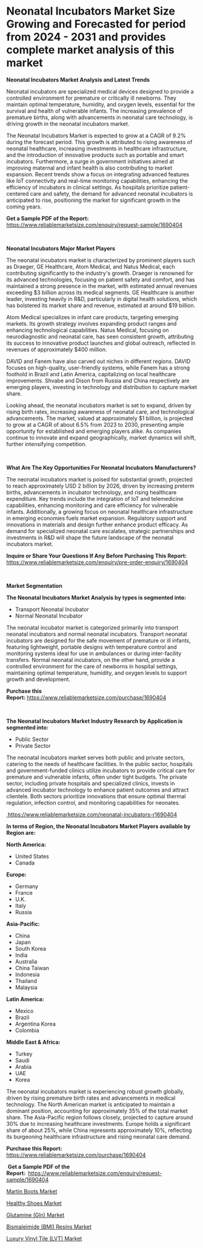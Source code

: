 <p><h1>Neonatal Incubators Market Size Growing and Forecasted for period from 2024 - 2031 and provides complete market analysis of this market</h1></p><p><strong>Neonatal Incubators Market Analysis and Latest Trends</strong></p>
<p><p>Neonatal incubators are specialized medical devices designed to provide a controlled environment for premature or critically ill newborns. They maintain optimal temperature, humidity, and oxygen levels, essential for the survival and health of vulnerable infants. The increasing prevalence of premature births, along with advancements in neonatal care technology, is driving growth in the neonatal incubators market.</p><p>The Neonatal Incubators Market is expected to grow at a CAGR of 9.2% during the forecast period. This growth is attributed to rising awareness of neonatal healthcare, increasing investments in healthcare infrastructure, and the introduction of innovative products such as portable and smart incubators. Furthermore, a surge in government initiatives aimed at improving maternal and infant health is also contributing to market expansion. Recent trends show a focus on integrating advanced features like IoT connectivity and real-time monitoring capabilities, enhancing the efficiency of incubators in clinical settings. As hospitals prioritize patient-centered care and safety, the demand for advanced neonatal incubators is anticipated to rise, positioning the market for significant growth in the coming years.</p></p>
<p><strong>Get a Sample PDF of the Report:&nbsp;</strong> <a href="https://www.reliablemarketsize.com/enquiry/request-sample/1690404?utm_campaign=1550&utm_medium=2&utm_source=Github&utm_content=ia&utm_term=17102024&utm_id=neonatal-incubators">https://www.reliablemarketsize.com/enquiry/request-sample/1690404</a></p>
<p>&nbsp;</p>
<p><strong>Neonatal Incubators Major Market Players</strong></p>
<p><p>The neonatal incubators market is characterized by prominent players such as Draeger, GE Healthcare, Atom Medical, and Natus Medical, each contributing significantly to the industry's growth. Draeger is renowned for its advanced technologies, focusing on patient safety and comfort, and has maintained a strong presence in the market, with estimated annual revenues exceeding $3 billion across its medical segments. GE Healthcare is another leader, investing heavily in R&D, particularly in digital health solutions, which has bolstered its market share and revenue, estimated at around $19 billion.</p><p>Atom Medical specializes in infant care products, targeting emerging markets. Its growth strategy involves expanding product ranges and enhancing technological capabilities. Natus Medical, focusing on neurodiagnostic and neonatal care, has seen consistent growth, attributing its success to innovative product launches and global outreach, reflected in revenues of approximately $400 million.</p><p>DAVID and Fanem have also carved out niches in different regions. DAVID focuses on high-quality, user-friendly systems, while Fanem has a strong foothold in Brazil and Latin America, capitalizing on local healthcare improvements. Shvabe and Dison from Russia and China respectively are emerging players, investing in technology and distribution to capture market share.</p><p>Looking ahead, the neonatal incubators market is set to expand, driven by rising birth rates, increasing awareness of neonatal care, and technological advancements. The market, valued at approximately $1 billion, is projected to grow at a CAGR of about 6.5% from 2023 to 2030, presenting ample opportunity for established and emerging players alike. As companies continue to innovate and expand geographically, market dynamics will shift, further intensifying competition.</p></p>
<p>&nbsp;</p>
<p><strong>What Are The Key Opportunities For Neonatal Incubators Manufacturers?</strong></p>
<p><p>The neonatal incubators market is poised for substantial growth, projected to reach approximately USD 2 billion by 2026, driven by increasing preterm births, advancements in incubator technology, and rising healthcare expenditure. Key trends include the integration of IoT and telemedicine capabilities, enhancing monitoring and care efficiency for vulnerable infants. Additionally, a growing focus on neonatal healthcare infrastructure in emerging economies fuels market expansion. Regulatory support and innovations in materials and design further enhance product efficacy. As demand for specialized neonatal care escalates, strategic partnerships and investments in R&D will shape the future landscape of the neonatal incubators market.</p></p>
<p><strong>Inquire or Share Your Questions If Any Before Purchasing This Report:</strong> <a href="https://www.reliablemarketsize.com/enquiry/pre-order-enquiry/1690404?utm_campaign=1550&utm_medium=2&utm_source=Github&utm_content=ia&utm_term=17102024&utm_id=neonatal-incubators">https://www.reliablemarketsize.com/enquiry/pre-order-enquiry/1690404</a></p>
<p>&nbsp;</p>
<p><strong>Market Segmentation</strong></p>
<p><strong>The Neonatal Incubators Market Analysis by types is segmented into:</strong></p>
<p><ul><li>Transport Neonatal Incubator</li><li>Normal Neonatal Incubator</li></ul></p>
<p><p>The neonatal incubator market is categorized primarily into transport neonatal incubators and normal neonatal incubators. Transport neonatal incubators are designed for the safe movement of premature or ill infants, featuring lightweight, portable designs with temperature control and monitoring systems ideal for use in ambulances or during inter-facility transfers. Normal neonatal incubators, on the other hand, provide a controlled environment for the care of newborns in hospital settings, maintaining optimal temperature, humidity, and oxygen levels to support growth and development.</p></p>
<p><strong>Purchase this Report:&nbsp;</strong><a href="https://www.reliablemarketsize.com/purchase/1690404?utm_campaign=1550&utm_medium=2&utm_source=Github&utm_content=ia&utm_term=17102024&utm_id=neonatal-incubators">https://www.reliablemarketsize.com/purchase/1690404</a></p>
<p>&nbsp;</p>
<p><strong>The Neonatal Incubators Market Industry Research by Application is segmented into:</strong></p>
<p><ul><li>Public Sector</li><li>Private Sector</li></ul></p>
<p><p>The neonatal incubators market serves both public and private sectors, catering to the needs of healthcare facilities. In the public sector, hospitals and government-funded clinics utilize incubators to provide critical care for premature and vulnerable infants, often under tight budgets. The private sector, including private hospitals and specialized clinics, invests in advanced incubator technology to enhance patient outcomes and attract clientele. Both sectors prioritize innovations that ensure optimal thermal regulation, infection control, and monitoring capabilities for neonates.</p></p>
<p><a href="https://www.reliablemarketsize.com/neonatal-incubators-r1690404?utm_campaign=1550&utm_medium=2&utm_source=Github&utm_content=ia&utm_term=17102024&utm_id=neonatal-incubators">&nbsp;https://www.reliablemarketsize.com/neonatal-incubators-r1690404</a></p>
<p><strong>In terms of Region, the Neonatal Incubators Market Players available by Region are:</strong></p>
<p>
    <p> <strong> North America: </strong>
        <ul>
            <li>United States</li>
            <li>Canada</li>
        </ul>
        </p> 
    <p> <strong> Europe: </strong>
        <ul>
            <li>Germany</li>
            <li>France</li>
            <li>U.K.</li>
            <li>Italy</li>
            <li>Russia</li>
        </ul>
        </p> 
    <p> <strong> Asia-Pacific: </strong>
        <ul>
            <li>China</li>
            <li>Japan</li>
            <li>South Korea</li>
            <li>India</li>
            <li>Australia</li>
            <li>China Taiwan</li>
            <li>Indonesia</li>
            <li>Thailand</li>
            <li>Malaysia</li>
        </ul>
        </p> 
    <p> <strong> Latin America: </strong>
        <ul>
            <li>Mexico</li>
            <li>Brazil</li>
            <li>Argentina Korea</li>
            <li>Colombia</li>
        </ul>
        </p> 
    <p> <strong> Middle East & Africa: </strong>
        <ul>
            <li>Turkey</li>
            <li>Saudi</li>
            <li>Arabia</li>
            <li>UAE</li>
            <li>Korea</li>
        </ul>
    </p>
    </p>
<p><p>The neonatal incubators market is experiencing robust growth globally, driven by rising premature birth rates and advancements in medical technology. The North American market is anticipated to maintain a dominant position, accounting for approximately 35% of the total market share. The Asia-Pacific region follows closely, projected to capture around 30% due to increasing healthcare investments. Europe holds a significant share of about 25%, while China represents approximately 10%, reflecting its burgeoning healthcare infrastructure and rising neonatal care demand.</p></p>
<p><strong>Purchase this Report: </strong><a href="https://www.reliablemarketsize.com/purchase/1690404?utm_campaign=1550&utm_medium=2&utm_source=Github&utm_content=ia&utm_term=17102024&utm_id=neonatal-incubators">https://www.reliablemarketsize.com/purchase/1690404</a></p>
<p>&nbsp;<strong>Get a Sample PDF of the Report:&nbsp;&nbsp;</strong><a href="https://www.reliablemarketsize.com/enquiry/request-sample/1690404?utm_campaign=1550&utm_medium=2&utm_source=Github&utm_content=ia&utm_term=17102024&utm_id=neonatal-incubators">https://www.reliablemarketsize.com/enquiry/request-sample/1690404</a></p>
<p><strong></strong></p>
<p><p><a href="https://github.com/ChiragRp1/Market-Research-Report-List-6/blob/main/martin-boots-market.md?utm_campaign=1550&utm_medium=2&utm_source=Github&utm_content=ia&utm_term=17102024&utm_id=neonatal-incubators">Martin Boots Market</a></p><p><a href="https://github.com/cano01c7/Market-Research-Report-List-1/blob/main/healthy-shoes-market.md?utm_campaign=1550&utm_medium=2&utm_source=Github&utm_content=ia&utm_term=17102024&utm_id=neonatal-incubators">Healthy Shoes Market</a></p><p><a href="https://www.linkedin.com/pulse/glutamine-gln-spectrum-usage-patterns-sector-evolution-2024-2031-1f1cf?utm_campaign=1550&utm_medium=2&utm_source=Github&utm_content=ia&utm_term=17102024&utm_id=neonatal-incubators">Glutamine (Gln) Market</a></p><p><a href="https://www.linkedin.com/pulse/market-dynamics-future-trends-global-bismaleimide-bmi-resins-sector-jobrf?utm_campaign=1550&utm_medium=2&utm_source=Github&utm_content=ia&utm_term=17102024&utm_id=neonatal-incubators">Bismaleimide (BMI) Resins Market</a></p><p><a href="https://www.linkedin.com/pulse/luxury-vinyl-tile-lvt-market-global-insights-sales-trends-yuyaf?utm_campaign=1550&utm_medium=2&utm_source=Github&utm_content=ia&utm_term=17102024&utm_id=neonatal-incubators">Luxury Vinyl Tile (LVT) Market</a></p></p>